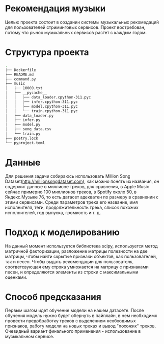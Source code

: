 # Рекомендация музыки

Целью проекта состоит в создании системы музыкальных рекомедаций для пользователей стриминговых сервисов. Проект востребован, потому что рынок музыкальных сервисов растет с каждым годом.
# Структура проекта
```bash 
.
├── Dockerfile
├── README.md
├── command.py
├── music
│   ├── 10000.txt
│   ├── __pycache__
│   │   ├── data_loader.cpython-311.pyc
│   │   ├── infer.cpython-311.pyc
│   │   ├── model.cpython-311.pyc
│   │   └── train.cpython-311.pyc
│   ├── data_loader.py
│   ├── infer.py
│   ├── model.py
│   ├── song_data.csv
│   └── train.py
├── poetry.lock
└── pyproject.toml
```
# Данные
Для решения задачи собираюсь использовать Million Song Dataset(http://millionsongdataset.com), как можно понять из названия, он содержит данные о миллионе треков, для сравнения, в Apple Music сейчас примерно 100 миллионов треков, в Spotify около 50, в Яндекс.Музыке 76, то есть датасет адекватен по размеру в сравнении с этими сервисами. Среди параметров трека его название, имя исполнителя, теги, продолжительность трека, список похожих исполнителей, год выпуска, громкость и т. д.
# Подход к моделированию
На данный момент используется библиотека scipy, используется метод матричной факторизации, разложение матрицы полезности на две матрицы, чтобы найти скрытые признаки объектов, как пользователей, так и песен. Чтобы выдать рекомендации для пользователя, соответсвующая ему строка умножается на матрицу с признаками песен, и определяются элементы из строки с максимальными оценками.
# Способ предсказания
Первым шагом идет обучение модели на нашем датасете. После обучения модель нужно будет обернуть в пайплайн, в нем необходимо провести предобработку треков с выделением необходимых признаков, работу модели на новых треках и вывод "похожих" треков. Очевидный вариант финального применения - использование в музыкальном сервисе. 
